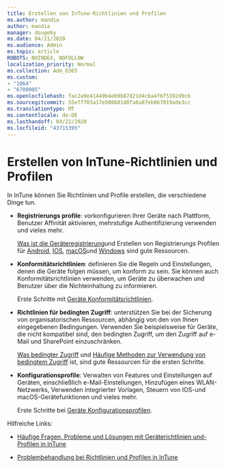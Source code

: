 ```yaml
---
title: Erstellen von InTune-Richtlinien und Profilen
ms.author: mandia
author: mandia
manager: dougeby
ms.date: 04/21/2020
ms.audience: Admin
ms.topic: article
ROBOTS: NOINDEX, NOFOLLOW
localization_priority: Normal
ms.collection: Adm_O365
ms.custom:
- "1064"
- "6700005"
ms.openlocfilehash: fac2a9e41449b4eb9b87d21d4cba4f6f5192d9c6
ms.sourcegitcommit: 55eff703a17e500681d8fa6a87eb067019ade3cc
ms.translationtype: MT
ms.contentlocale: de-DE
ms.lasthandoff: 04/22/2020
ms.locfileid: "43715395"
---
```

# <a name="creating-intune-policy-and-profiles"></a>Erstellen von InTune-Richtlinien und Profilen

In InTune können Sie Richtlinien und Profile erstellen, die verschiedene Dinge tun.

- **Registrierungs profile**: vorkonfigurieren Ihrer Geräte nach Plattform, Benutzer Affinität aktivieren, mehrstufige Authentifizierung verwenden und vieles mehr.

  [Was ist die Geräteregistrierung](https://docs.microsoft.com/intune/device-enrollment)und Erstellen von Registrierungs Profilen für [Android](https://docs.microsoft.com/intune/android-enroll), [IOS](https://docs.microsoft.com/intune/ios-enroll), [macOS](https://docs.microsoft.com/intune/macos-enroll)und [Windows](https://docs.microsoft.com/intune/windows-enrollment-methods) sind gute Ressourcen.

- **Konformitätsrichtlinien**: definieren Sie die Regeln und Einstellungen, denen die Geräte folgen müssen, um konform zu sein. Sie können auch Konformitätsrichtlinien verwenden, um Geräte zu überwachen und Benutzer über die Nichteinhaltung zu informieren.

  Erste Schritte mit [Geräte Konformitätsrichtlinien](https://docs.microsoft.com/intune/device-compliance-get-started).
- **Richtlinien für bedingten Zugriff**: unterstützen Sie bei der Sicherung von organisatorischen Ressourcen, abhängig von den von Ihnen eingegebenen Bedingungen. Verwenden Sie beispielsweise für Geräte, die nicht kompatibel sind, den bedingten Zugriff, um den Zugriff auf e-Mail und SharePoint einzuschränken.

  [Was bedingter Zugriff](https://docs.microsoft.com/intune/conditional-access) und [Häufige Methoden zur Verwendung von bedingtem Zugriff](https://docs.microsoft.com/intune/conditional-access-intune-common-ways-use) ist, sind gute Ressourcen für die ersten Schritte.

- **Konfigurationsprofile**: Verwalten von Features und Einstellungen auf Geräten, einschließlich e-Mail-Einstellungen, Hinzufügen eines WLAN-Netzwerks, Verwenden integrierter Vorlagen, Steuern von IOS-und macOS-Gerätefunktionen und vieles mehr.

  Erste Schritte bei [Geräte Konfigurationsprofilen](https://docs.microsoft.com/intune/device-profiles).

Hilfreiche Links:

- [Häufige Fragen, Probleme und Lösungen mit Geräterichtlinien und-Profilen in InTune](https://docs.microsoft.com/intune/device-profile-troubleshoot)

- [Problembehandlung bei Richtlinien und Profilen in InTune](https://docs.microsoft.com/intune/troubleshoot-policies-in-microsoft-intune)
